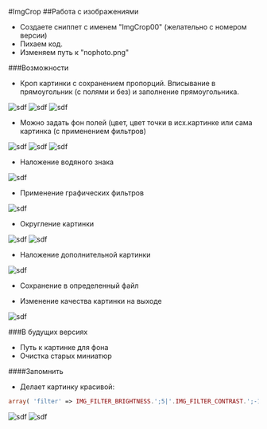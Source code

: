 #ImgCrop
##Работа с изображениями

- Создаете сниппет с именем "ImgCrop00" (желательно с номером версии)
- Пихаем код.
- Изменяем путь к "nophoto.png"

###Возможности
- Кроп картинки с сохранением пропорций. Вписывание в прямоугольник (с полями и без) и заполнение прямоугольника.

![sdf](http://april-inter.ru/tmp1.jpg)
![sdf](http://april-inter.ru/tmp2.jpg)
![sdf](http://april-inter.ru/tmp3.jpg)

- Можно задать фон полей (цвет, цвет точки в исх.картинке или сама картинка (с применением фильтров)

![sdf](http://april-inter.ru/tmp4.jpg)
![sdf](http://april-inter.ru/tmp5.jpg)
![sdf](http://april-inter.ru/tmp6.jpg)

- Наложение водяного знака

![sdf](http://april-inter.ru/tmp7.jpg)

- Применение графических фильтров

![sdf](http://april-inter.ru/tmp8.jpg)

- Округление картинки

![sdf](http://april-inter.ru/tmp9.jpg)
![sdf](http://april-inter.ru/tmp10.jpg)

- Наложение дополнительной картинки

![sdf](http://april-inter.ru/tmp11.jpg)

- Сохранение в определенный файл

- Изменение качества картинки на выходе

![sdf](http://april-inter.ru/tmp12.jpg)

###В будущих версиях
- Путь к картинке для фона
- Очистка старых миниатюр

####Запомнить
- Делает картинку красивой:
```php
array( 'filter' => IMG_FILTER_BRIGHTNESS.';5|'.IMG_FILTER_CONTRAST.';-10|'.IMG_FILTER_SMOOTH.';-20' )
```
![sdf](http://april-inter.ru/tmp13.jpg)
![sdf](http://april-inter.ru/tmp14.jpg)
